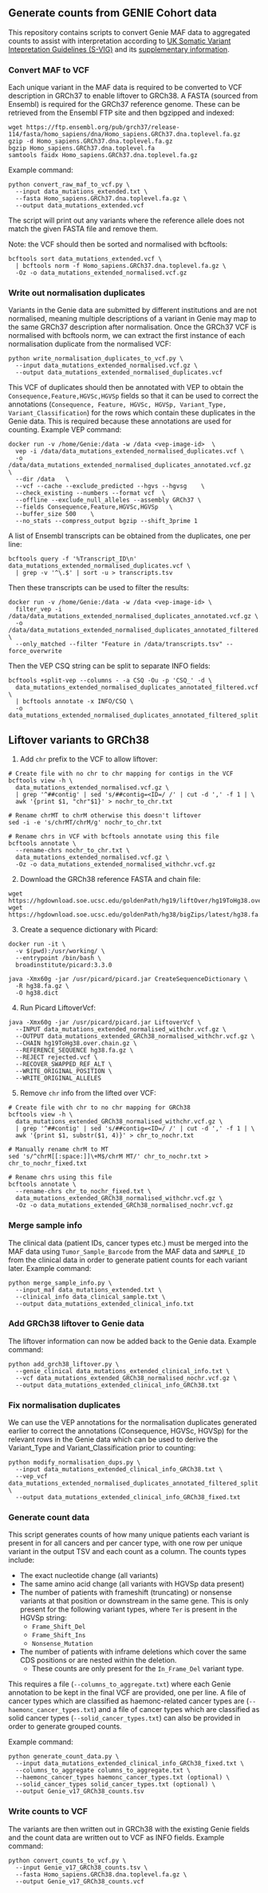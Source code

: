 ## Generate counts from GENIE Cohort data
This repository contains scripts to convert Genie MAF data to aggregated counts to assist with interpretation according to [UK Somatic Variant Intepretation Guidelines (S-VIG)](https://www.acgs.uk.com/media/12831/svig-uk_guidelines_v10_-_post-acgs_ratification_final_submit01.pdf) and its [supplementary information](https://www.acgs.uk.com/media/12832/svig-uk-supplementary-material-post-acgs-ratification-final.pdf).

### Convert MAF to VCF
Each unique variant in the MAF data is required to be converted to VCF description in GRCh37 to enable liftover to GRCh38. A FASTA (sourced from Ensembl) is required for the GRCh37 reference genome.
These can be retrieved from the Ensembl FTP site and then bgzipped and indexed:
```
wget https://ftp.ensembl.org/pub/grch37/release-114/fasta/homo_sapiens/dna/Homo_sapiens.GRCh37.dna.toplevel.fa.gz
gzip -d Homo_sapiens.GRCh37.dna.toplevel.fa.gz
bgzip Homo_sapiens.GRCh37.dna.toplevel.fa
samtools faidx Homo_sapiens.GRCh37.dna.toplevel.fa.gz
```

Example command:
```
python convert_raw_maf_to_vcf.py \
  --input data_mutations_extended.txt \
  --fasta Homo_sapiens.GRCh37.dna.toplevel.fa.gz \
  --output data_mutations_extended.vcf
```
The script will print out any variants where the reference allele does not match the given FASTA file and remove them.

Note: the VCF should then be sorted and normalised with bcftools:
```
bcftools sort data_mutations_extended.vcf \
  | bcftools norm -f Homo_sapiens.GRCh37.dna.toplevel.fa.gz \
  -Oz -o data_mutations_extended_normalised.vcf.gz
```


### Write out normalisation duplicates
Variants in the Genie data are submitted by different institutions and are not normalised, meaning multiple descriptions of a variant in Genie may map to the same GRCh37 description after normalisation. Once the GRCh37 VCF is normalised with bcftools norm, we can extract the first instance of each normalisation duplicate from the normalised VCF:
```
python write_normalisation_duplicates_to_vcf.py \
  --input data_mutations_extended_normalised.vcf.gz \
  --output data_mutations_extended_normalised_duplicates.vcf
```
This VCF of duplicates should then be annotated with VEP to obtain the `Consequence,Feature,HGVSc,HGVSp` fields so that it can be used to correct the annotations (`Consequence, Feature, HGVSc, HGVSp, Variant_Type, Variant_Classification`) for the rows which contain these duplicates in the Genie data. This is required because these annotations are used for counting. Example VEP command:
```
docker run -v /home/Genie:/data -w /data <vep-image-id>  \
  vep -i /data/data_mutations_extended_normalised_duplicates.vcf \
  -o /data/data_mutations_extended_normalised_duplicates_annotated.vcf.gz  \
  --dir /data   \
  --vcf --cache --exclude_predicted --hgvs --hgvsg    \
  --check_existing --numbers --format vcf  \
  --offline --exclude_null_alleles --assembly GRCh37 \
  --fields Consequence,Feature,HGVSc,HGVSp   \
  --buffer_size 500    \
  --no_stats --compress_output bgzip --shift_3prime 1
```
A list of Ensembl transcripts can be obtained from the duplicates, one per line:
```
bcftools query -f '%Transcript_ID\n' data_mutations_extended_normalised_duplicates.vcf \
  | grep -v '^\.$' | sort -u > transcripts.tsv
```
Then these transcripts can be used to filter the results:
```
docker run -v /home/Genie:/data -w /data <vep-image-id> \
  filter_vep -i /data/data_mutations_extended_normalised_duplicates_annotated.vcf.gz \
  -o /data/data_mutations_extended_normalised_duplicates_annotated_filtered.vcf \
  --only_matched --filter "Feature in /data/transcripts.tsv" --force_overwrite
```
Then the VEP CSQ string can be split to separate INFO fields:
```
bcftools +split-vep --columns - -a CSQ -Ou -p 'CSQ_' -d \
  data_mutations_extended_normalised_duplicates_annotated_filtered.vcf \
  | bcftools annotate -x INFO/CSQ \
  -o data_mutations_extended_normalised_duplicates_annotated_filtered_split.vcf
```

## Liftover variants to GRCh38
1. Add `chr` prefix to the VCF to allow liftover:
```
# Create file with no chr to chr mapping for contigs in the VCF
bcftools view -h \
  data_mutations_extended_normalised.vcf.gz \
  | grep '^##contig' | sed 's/##contig=<ID=/ /' | cut -d ',' -f 1 | \
  awk '{print $1, "chr"$1}' > nochr_to_chr.txt

# Rename chrMT to chrM otherwise this doesn't liftover
sed -i -e 's/chrMT/chrM/g' nochr_to_chr.txt

# Rename chrs in VCF with bcftools annotate using this file
bcftools annotate \
  --rename-chrs nochr_to_chr.txt \
  data_mutations_extended_normalised.vcf.gz \
  -Oz -o data_mutations_extended_normalised_withchr.vcf.gz
```
2. Download the GRCh38 reference FASTA and chain file:
```
wget https://hgdownload.soe.ucsc.edu/goldenPath/hg19/liftOver/hg19ToHg38.over.chain.gz
wget https://hgdownload.soe.ucsc.edu/goldenPath/hg38/bigZips/latest/hg38.fa.gz
```
3. Create a sequence dictionary with Picard:
```
docker run -it \
  -v $(pwd):/usr/working/ \
  --entrypoint /bin/bash \
  broadinstitute/picard:3.3.0

java -Xmx60g -jar /usr/picard/picard.jar CreateSequenceDictionary \
  -R hg38.fa.gz \
  -O hg38.dict
```
4. Run Picard LiftoverVcf:
```
java -Xmx60g -jar /usr/picard/picard.jar LiftoverVcf \
  --INPUT data_mutations_extended_normalised_withchr.vcf.gz \
  --OUTPUT data_mutations_extended_GRCh38_normalised_withchr.vcf.gz \
  --CHAIN hg19ToHg38.over.chain.gz \
  --REFERENCE_SEQUENCE hg38.fa.gz \
  --REJECT rejected.vcf \
  --RECOVER_SWAPPED_REF_ALT \
  --WRITE_ORIGINAL_POSITION \
  --WRITE_ORIGINAL_ALLELES
```
5. Remove `chr` info from the lifted over VCF:
```
# Create file with chr to no chr mapping for GRCh38
bcftools view -h \
  data_mutations_extended_GRCh38_normalised_withchr.vcf.gz \
  | grep '^##contig' | sed 's/##contig=<ID=/ /' | cut -d ',' -f 1 | \
  awk '{print $1, substr($1, 4)}' > chr_to_nochr.txt

# Manually rename chrM to MT
sed 's/^chrM[[:space:]]\+M$/chrM MT/' chr_to_nochr.txt > chr_to_nochr_fixed.txt

# Rename chrs using this file
bcftools annotate \
  --rename-chrs chr_to_nochr_fixed.txt \
  data_mutations_extended_GRCh38_normalised_withchr.vcf.gz \
  -Oz -o data_mutations_extended_GRCh38_normalised_nochr.vcf.gz
```

### Merge sample info
The clinical data (patient IDs, cancer types etc.) must be merged into the MAF data using `Tumor_Sample_Barcode` from the MAF data and `SAMPLE_ID` from the clinical data in order to generate patient counts for each variant later.
Example command:
```
python merge_sample_info.py \
  --input_maf data_mutations_extended.txt \
  --clinical_info data_clinical_sample.txt \
  --output data_mutations_extended_clinical_info.txt
```


### Add GRCh38 liftover to Genie data
The liftover information can now be added back to the Genie data.
Example command:
```
python add_grch38_liftover.py \
  --genie_clinical data_mutations_extended_clinical_info.txt \
  --vcf data_mutations_extended_GRCh38_normalised_nochr.vcf.gz \
  --output data_mutations_extended_clinical_info_GRCh38.txt
```

### Fix normalisation duplicates
We can use the VEP annotations for the normalisation duplicates generated earlier to correct the annotations (Consequence, HGVSc, HGVSp) for the relevant rows in the Genie data which can be used to derive the Variant_Type and Variant_Classification prior to counting:
```
python modify_normalisation_dups.py \
  --input data_mutations_extended_clinical_info_GRCh38.txt \
  --vep_vcf data_mutations_extended_normalised_duplicates_annotated_filtered_split.vcf \
  --output data_mutations_extended_clinical_info_GRCh38_fixed.txt
```


### Generate count data
This script generates counts of how many unique patients each variant is present in for all cancers and per cancer type, with one row per unique variant in the output TSV and each count as a column. The counts types include:
- The exact nucleotide change (all variants)
- The same amino acid change (all variants with HGVSp data present)
- The number of patients with frameshift (truncating) or nonsense variants at that position or downstream in the same gene. This is only present for the following variant types, where `Ter` is present in the HGVSp string:
    - `Frame_Shift_Del`
    - `Frame_Shift_Ins`
    - `Nonsense_Mutation`
- The number of patients with inframe deletions which cover the same CDS positions or are nested within the deletion.
    - These counts are only present for the `In_Frame_Del` variant type.

This requires a file (`--columns_to_aggregate.txt`) where each Genie annotation to be kept in the final VCF are provided, one per line. A file of cancer types which are classified as haemonc-related cancer types are (`--haemonc_cancer_types.txt`) and a file of cancer types which are classified as solid cancer types (`--solid_cancer_types.txt`) can also be provided in order to generate grouped counts.

Example command:
```
python generate_count_data.py \
  --input data_mutations_extended_clinical_info_GRCh38_fixed.txt \
  --columns_to_aggregate columns_to_aggregate.txt \
  --haemonc_cancer_types haemonc_cancer_types.txt (optional) \
  --solid_cancer_types solid_cancer_types.txt (optional) \
  --output Genie_v17_GRCh38_counts.tsv
```

### Write counts to VCF
The variants are then written out in GRCh38 with the existing Genie fields and the count data are written out to VCF as INFO fields.
Example command:
```
python convert_counts_to_vcf.py \
  --input Genie_v17_GRCh38_counts.tsv \
  --fasta Homo_sapiens.GRCh38.dna.toplevel.fa.gz \
  --output Genie_v17_GRCh38_counts.vcf
```
